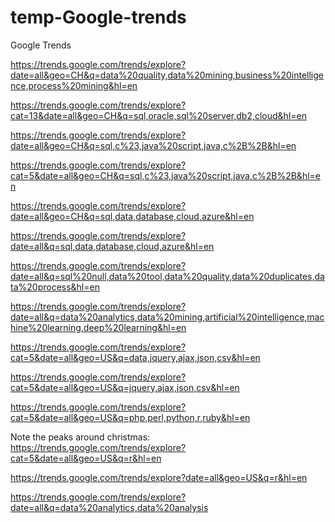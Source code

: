 # temp-Google-trends
Google Trends


https://trends.google.com/trends/explore?date=all&geo=CH&q=data%20quality,data%20mining,business%20intelligence,process%20mining&hl=en

https://trends.google.com/trends/explore?cat=13&date=all&geo=CH&q=sql,oracle,sql%20server,db2,cloud&hl=en

https://trends.google.com/trends/explore?date=all&geo=CH&q=sql,c%23,java%20script,java,c%2B%2B&hl=en

https://trends.google.com/trends/explore?cat=5&date=all&geo=CH&q=sql,c%23,java%20script,java,c%2B%2B&hl=en

https://trends.google.com/trends/explore?date=all&geo=CH&q=sql,data,database,cloud,azure&hl=en

https://trends.google.com/trends/explore?date=all&q=sql,data,database,cloud,azure&hl=en

https://trends.google.com/trends/explore?date=all&q=sql%20null,data%20tool,data%20quality,data%20duplicates,data%20process&hl=en

https://trends.google.com/trends/explore?date=all&q=data%20analytics,data%20mining,artificial%20intelligence,machine%20learning,deep%20learning&hl=en

https://trends.google.com/trends/explore?cat=5&date=all&geo=US&q=data,jquery,ajax,json,csv&hl=en

https://trends.google.com/trends/explore?cat=5&date=all&geo=US&q=jquery,ajax,json,csv&hl=en

https://trends.google.com/trends/explore?cat=5&date=all&geo=US&q=php,perl,python,r,ruby&hl=en

Note the peaks around christmas:
https://trends.google.com/trends/explore?cat=5&date=all&geo=US&q=r&hl=en

https://trends.google.com/trends/explore?date=all&geo=US&q=r&hl=en

https://trends.google.com/trends/explore?date=all&q=data%20analytics,data%20analysis

